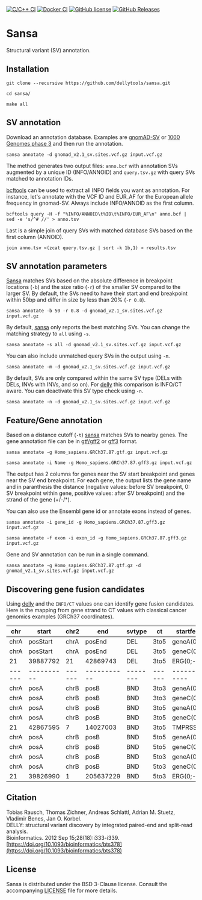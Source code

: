 [![C/C++ CI](https://github.com/dellytools/sansa/workflows/C/C++%20CI/badge.svg)](https://github.com/dellytools/sansa/actions)
[![Docker CI](https://github.com/dellytools/sansa/workflows/Docker%20CI/badge.svg)](https://hub.docker.com/r/dellytools/sansa/)
[![GitHub license](https://img.shields.io/badge/License-BSD%203--Clause-blue.svg)](https://github.com/dellytools/sansa/blob/master/LICENSE)
[![GitHub Releases](https://img.shields.io/github/release/dellytools/sansa.svg)](https://github.com/dellytools/sansa/releases)

# Sansa

Structural variant (SV) annotation.

## Installation

`git clone --recursive https://github.com/dellytools/sansa.git`

`cd sansa/`

`make all`

## SV annotation

Download an annotation database. Examples are [gnomAD-SV](https://gnomad.broadinstitute.org/) or [1000 Genomes phase 3](https://www.internationalgenome.org/phase-3-structural-variant-dataset) and then run the annotation.

`sansa annotate -d gnomad_v2.1_sv.sites.vcf.gz input.vcf.gz`

The method generates two output files: `anno.bcf` with annotation SVs augmented by a unique ID (INFO/ANNOID) and `query.tsv.gz` with query SVs matched to annotation IDs.

[bcftools](https://github.com/samtools/bcftools) can be used to extract all INFO fields you want as annotation. For instance, let's annotate with the VCF ID and EUR_AF for the European allele frequency in gnomad-SV. Always include INFO/ANNOID as the first column.

`bcftools query -H -f "%INFO/ANNOID\t%ID\t%INFO/EUR_AF\n" anno.bcf | sed -e 's/^# //' > anno.tsv`

Last is a simple join of query SVs with matched database SVs based on the first column (ANNOID).

`join anno.tsv <(zcat query.tsv.gz | sort -k 1b,1) > results.tsv`

## SV annotation parameters

[Sansa](https://github.com/dellytools/sansa) matches SVs based on the absolute difference in breakpoint locations (`-b`) and the size ratio (`-r`) of the smaller SV compared to the larger SV. By default, the SVs need to have their start and end breakpoint within 50bp and differ in size by less than 20% (`-r 0.8`).

`sansa annotate -b 50 -r 0.8 -d gnomad_v2.1_sv.sites.vcf.gz input.vcf.gz`

By default, [sansa](https://github.com/dellytools/sansa) only reports the best matching SVs. You can change the matching strategy to `all` using `-s`.

`sansa annotate -s all -d gnomad_v2.1_sv.sites.vcf.gz input.vcf.gz`

You can also include unmatched query SVs in the output using `-m`.

`sansa annotate -m -d gnomad_v2.1_sv.sites.vcf.gz input.vcf.gz`

By default, SVs are only compared within the same SV type (DELs with DELs, INVs with INVs, and so on). For [delly](https://github.com/dellytools/delly) this comparison is INFO/CT aware. You can deactivate this SV type check using `-n`.

`sansa annotate -n -d gnomad_v2.1_sv.sites.vcf.gz input.vcf.gz`

## Feature/Gene annotation

Based on a distance cutoff (`-t`) [sansa](https://github.com/dellytools/sansa) matches SVs to nearby genes. The gene annotation file can be in [gtf/gff2](https://en.wikipedia.org/wiki/General_feature_format) or [gff3](https://en.wikipedia.org/wiki/General_feature_format) format.

`sansa annotate -g Homo_sapiens.GRCh37.87.gtf.gz input.vcf.gz`

`sansa annotate -i Name -g Homo_sapiens.GRCh37.87.gff3.gz input.vcf.gz`

The output has 2 columns for genes near the SV start breakpoint and genes near the SV end breakpoint. For each gene, the output lists the gene name and in paranthesis the distance (negative values: before SV breakpoint, 0: SV breakpoint within gene, positive values: after SV breakpoint) and the strand of the gene (+/-/*).

You can also use the Ensembl gene id or annotate exons instead of genes.

`sansa annotate -i gene_id -g Homo_sapiens.GRCh37.87.gff3.gz input.vcf.gz`

`sansa annotate -f exon -i exon_id -g Homo_sapiens.GRCh37.87.gff3.gz input.vcf.gz`

Gene and SV annotation can be run in a single command.

`sansa annotate -g Homo_sapiens.GRCh37.87.gtf.gz -d gnomad_v2.1_sv.sites.vcf.gz input.vcf.gz`

## Discovering gene fusion candidates

Using [delly](https://github.com/dellytools/delly) and the `INFO/CT` values one can identify gene fusion candidates. Here is the mapping from gene strand to CT values with classical cancer genomics examples (GRCh37 coordinates).

| chr  | start    | chr2 | end       | svtype | ct   | startfeature | endfeature   |
|------|----------|------|-----------|--------|------|--------------|--------------|
| chrA | posStart | chrA | posEnd    | DEL    | 3to5 | geneA(0;+)   | geneB(0;+)   |
| chrA | posStart | chrA | posEnd    | DEL    | 3to5 | geneC(0;-)   | geneD(0;-)   |
| 21   | 39887792 | 21   | 42869743  | DEL    | 3to5 | ERG(0;-)     | TMPRSS2(0;-) |
|------|----------|------|-----------|--------|------|--------------|--------------|
| chrA | posA     | chrB | posB      | BND    | 3to3 | geneA(0;+)   | geneB(0;-)   |
| chrA | posA     | chrB | posB      | BND    | 3to3 | geneC(0;-)   | geneD(0;+)   |
| chrA | posA     | chrB | posB      | BND    | 3to5 | geneA(0;+)   | geneB(0;+)   |
| chrA | posA     | chrB | posB      | BND    | 3to5 | geneC(0;-)   | geneD(0;-)   |
| 21   | 42867595 | 7    | 14027003  | BND    | 3to5 | TMPRSS2(0;-) | ETV1(0;-)    |
| chrA | posA     | chrB | posB      | BND    | 5to5 | geneA(0;+)   | geneB(0;-)   |
| chrA | posA     | chrB | posB      | BND    | 5to5 | geneC(0;-)   | geneD(0;+)   |
| chrA | posA     | chrB | posB      | BND    | 5to3 | geneA(0;+)   | geneB(0;+)   |
| chrA | posA     | chrB | posB      | BND    | 5to3 | geneC(0;-)   | geneD(0;-)   |
| 21   | 39826990 | 1    | 205637229 | BND    | 5to3 | ERG(0;-)     | SLC45A3(0;-) |


## Citation

Tobias Rausch, Thomas Zichner, Andreas Schlattl, Adrian M. Stuetz, Vladimir Benes, Jan O. Korbel.      
DELLY: structural variant discovery by integrated paired-end and split-read analysis.     
Bioinformatics. 2012 Sep 15;28(18):i333-i339.       
[https://doi.org/10.1093/bioinformatics/bts378](https://doi.org/10.1093/bioinformatics/bts378)

## License

Sansa is distributed under the BSD 3-Clause license. Consult the accompanying [LICENSE](https://github.com/dellytools/sansa/blob/master/LICENSE) file for more details.


